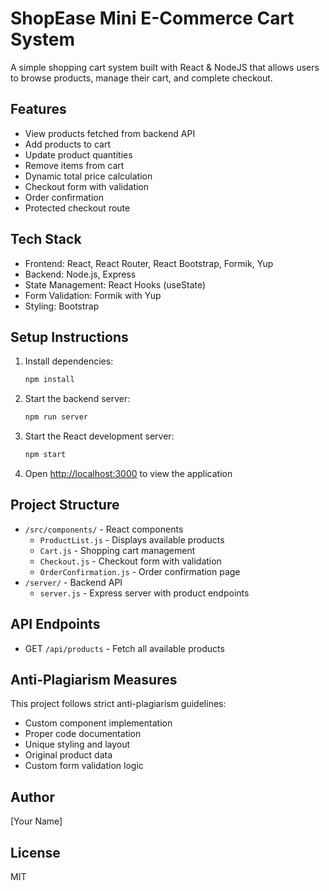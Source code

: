 # ShopEase Mini E-Commerce Cart System

A simple shopping cart system built with React & NodeJS that allows users to browse products, manage their cart, and complete checkout.

## Features

- View products fetched from backend API
- Add products to cart
- Update product quantities
- Remove items from cart
- Dynamic total price calculation
- Checkout form with validation
- Order confirmation
- Protected checkout route

## Tech Stack

- Frontend: React, React Router, React Bootstrap, Formik, Yup
- Backend: Node.js, Express
- State Management: React Hooks (useState)
- Form Validation: Formik with Yup
- Styling: Bootstrap

## Setup Instructions

1. Install dependencies:
   ```bash
   npm install
   ```

2. Start the backend server:
   ```bash
   npm run server
   ```

3. Start the React development server:
   ```bash
   npm start
   ```

4. Open [http://localhost:3000](http://localhost:3000) to view the application

## Project Structure

- `/src/components/` - React components
  - `ProductList.js` - Displays available products
  - `Cart.js` - Shopping cart management
  - `Checkout.js` - Checkout form with validation
  - `OrderConfirmation.js` - Order confirmation page
- `/server/` - Backend API
  - `server.js` - Express server with product endpoints

## API Endpoints

- GET `/api/products` - Fetch all available products

## Anti-Plagiarism Measures

This project follows strict anti-plagiarism guidelines:
- Custom component implementation
- Proper code documentation
- Unique styling and layout
- Original product data
- Custom form validation logic

## Author

[Your Name]

## License

MIT
